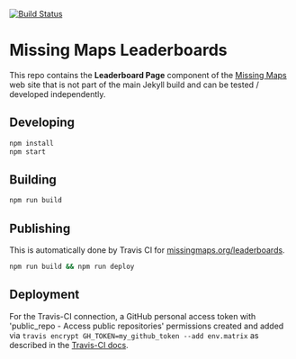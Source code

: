[![Build Status](https://travis-ci.org/MissingMaps/leaderboards.svg?branch=fix-headerlinks)](https://travis-ci.org/MissingMaps/leaderboards)

# Missing Maps Leaderboards

This repo contains the **Leaderboard Page** component of the [Missing
Maps](http://missingmaps.org) web site that is not part of the main Jekyll build
and can be tested / developed independently.

## Developing

```bash
npm install
npm start
```

## Building

```bash
npm run build
```

## Publishing

This is automatically done by Travis CI for
[missingmaps.org/leaderboards](http://missingmaps.org/leaderboards).

```bash
npm run build && npm run deploy
```

## Deployment

For the Travis-CI connection, a GitHub personal access token with 'public_repo - Access public repositories' permissions created and added via `travis encrypt GH_TOKEN=my_github_token --add env.matrix` as described in the [Travis-CI docs](https://docs.travis-ci.com/user/environment-variables#Encrypting-environment-variables).